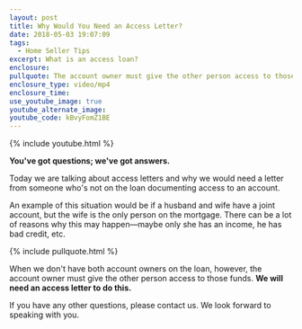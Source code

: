 ```yaml
---
layout: post
title: Why Would You Need an Access Letter?
date: 2018-05-03 19:07:09
tags:
  - Home Seller Tips
excerpt: What is an access loan?
enclosure:
pullquote: The account owner must give the other person access to those funds.
enclosure_type: video/mp4
enclosure_time:
use_youtube_image: true
youtube_alternate_image:
youtube_code: kBvyFomZ1BE
---
```


{% include youtube.html %}

**You've got questions; we've got answers.**

Today we are talking about access letters and why we would need a letter from someone who's not on the loan documenting access to an account.

An example of this situation would be if a husband and wife have a joint account, but the wife is the only person on the mortgage. There can be a lot of reasons why this may happen—maybe only she has an income, he has bad credit, etc.

{% include pullquote.html %}

When we don't have both account owners on the loan, however, the account owner must give the other person access to those funds. **We will need an access letter to do this.**

If you have any other questions, please contact us. We look forward to speaking with you.

&nbsp;